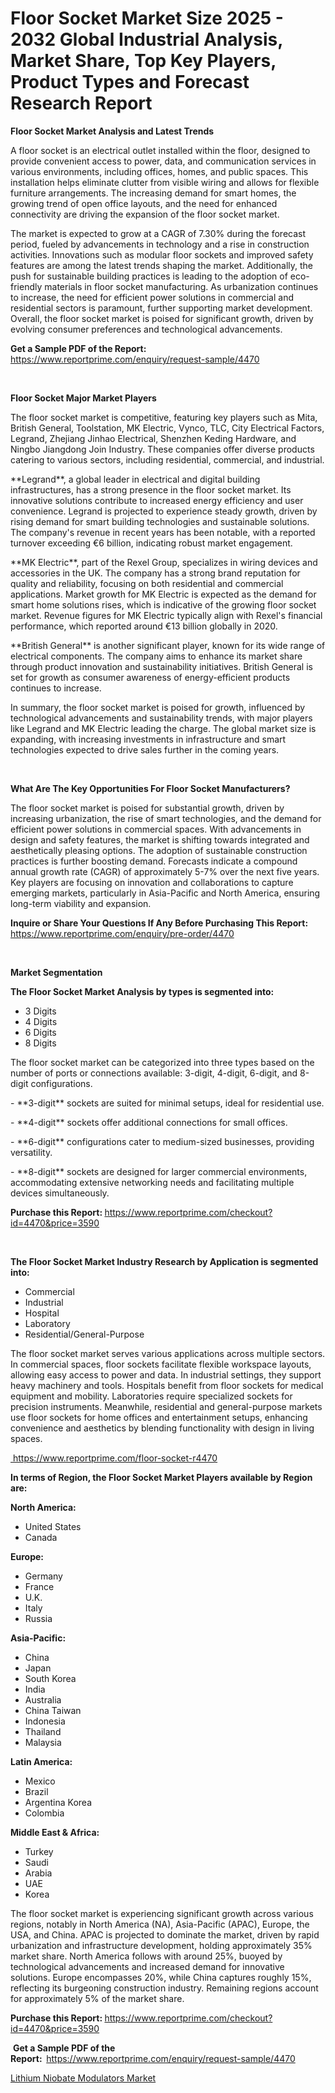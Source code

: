 <p><h1>Floor Socket Market Size 2025 - 2032 Global Industrial Analysis, Market Share, Top Key Players, Product Types and Forecast Research Report</h1></p><p><strong>Floor Socket Market Analysis and Latest Trends</strong></p>
<p><p>A floor socket is an electrical outlet installed within the floor, designed to provide convenient access to power, data, and communication services in various environments, including offices, homes, and public spaces. This installation helps eliminate clutter from visible wiring and allows for flexible furniture arrangements. The increasing demand for smart homes, the growing trend of open office layouts, and the need for enhanced connectivity are driving the expansion of the floor socket market.</p><p>The market is expected to grow at a CAGR of 7.30% during the forecast period, fueled by advancements in technology and a rise in construction activities. Innovations such as modular floor sockets and improved safety features are among the latest trends shaping the market. Additionally, the push for sustainable building practices is leading to the adoption of eco-friendly materials in floor socket manufacturing. As urbanization continues to increase, the need for efficient power solutions in commercial and residential sectors is paramount, further supporting market development. Overall, the floor socket market is poised for significant growth, driven by evolving consumer preferences and technological advancements.</p></p>
<p><strong>Get a Sample PDF of the Report:&nbsp;</strong> <a href="https://www.reportprime.com/enquiry/request-sample/4470?utm_campaign=3175&utm_medium=2&utm_source=Github&utm_content=ia&utm_term=19032025&utm_id=floor-socket">https://www.reportprime.com/enquiry/request-sample/4470</a></p>
<p>&nbsp;</p>
<p><strong>Floor Socket Major Market Players</strong></p>
<p><p>The floor socket market is competitive, featuring key players such as Mita, British General, Toolstation, MK Electric, Vynco, TLC, City Electrical Factors, Legrand, Zhejiang Jinhao Electrical, Shenzhen Keding Hardware, and Ningbo Jiangdong Join Industry. These companies offer diverse products catering to various sectors, including residential, commercial, and industrial.</p><p>**Legrand**, a global leader in electrical and digital building infrastructures, has a strong presence in the floor socket market. Its innovative solutions contribute to increased energy efficiency and user convenience. Legrand is projected to experience steady growth, driven by rising demand for smart building technologies and sustainable solutions. The company's revenue in recent years has been notable, with a reported turnover exceeding €6 billion, indicating robust market engagement.</p><p>**MK Electric**, part of the Rexel Group, specializes in wiring devices and accessories in the UK. The company has a strong brand reputation for quality and reliability, focusing on both residential and commercial applications. Market growth for MK Electric is expected as the demand for smart home solutions rises, which is indicative of the growing floor socket market. Revenue figures for MK Electric typically align with Rexel's financial performance, which reported around €13 billion globally in 2020.</p><p>**British General** is another significant player, known for its wide range of electrical components. The company aims to enhance its market share through product innovation and sustainability initiatives. British General is set for growth as consumer awareness of energy-efficient products continues to increase.</p><p>In summary, the floor socket market is poised for growth, influenced by technological advancements and sustainability trends, with major players like Legrand and MK Electric leading the charge. The global market size is expanding, with increasing investments in infrastructure and smart technologies expected to drive sales further in the coming years.</p></p>
<p>&nbsp;</p>
<p><strong>What Are The Key Opportunities For Floor Socket Manufacturers?</strong></p>
<p><p>The floor socket market is poised for substantial growth, driven by increasing urbanization, the rise of smart technologies, and the demand for efficient power solutions in commercial spaces. With advancements in design and safety features, the market is shifting towards integrated and aesthetically pleasing options. The adoption of sustainable construction practices is further boosting demand. Forecasts indicate a compound annual growth rate (CAGR) of approximately 5-7% over the next five years. Key players are focusing on innovation and collaborations to capture emerging markets, particularly in Asia-Pacific and North America, ensuring long-term viability and expansion.</p></p>
<p><strong>Inquire or Share Your Questions If Any Before Purchasing This Report:</strong> <a href="https://www.reportprime.com/enquiry/pre-order/4470?utm_campaign=3175&utm_medium=2&utm_source=Github&utm_content=ia&utm_term=19032025&utm_id=floor-socket">https://www.reportprime.com/enquiry/pre-order/4470</a></p>
<p>&nbsp;</p>
<p><strong>Market Segmentation</strong></p>
<p><strong>The Floor Socket Market Analysis by types is segmented into:</strong></p>
<p><ul><li>3 Digits</li><li>4 Digits</li><li>6 Digits</li><li>8 Digits</li></ul></p>
<p><p>The floor socket market can be categorized into three types based on the number of ports or connections available: 3-digit, 4-digit, 6-digit, and 8-digit configurations. </p><p>- **3-digit** sockets are suited for minimal setups, ideal for residential use.  </p><p>- **4-digit** sockets offer additional connections for small offices.  </p><p>- **6-digit** configurations cater to medium-sized businesses, providing versatility.  </p><p>- **8-digit** sockets are designed for larger commercial environments, accommodating extensive networking needs and facilitating multiple devices simultaneously.</p></p>
<p><strong>Purchase this Report:&nbsp;</strong><a href="https://www.reportprime.com/checkout?id=4470&price=3590&utm_campaign=3175&utm_medium=2&utm_source=Github&utm_content=ia&utm_term=19032025&utm_id=floor-socket">https://www.reportprime.com/checkout?id=4470&price=3590</a></p>
<p>&nbsp;</p>
<p><strong>The Floor Socket Market Industry Research by Application is segmented into:</strong></p>
<p><ul><li>Commercial</li><li>Industrial</li><li>Hospital</li><li>Laboratory</li><li>Residential/General-Purpose</li></ul></p>
<p><p>The floor socket market serves various applications across multiple sectors. In commercial spaces, floor sockets facilitate flexible workspace layouts, allowing easy access to power and data. In industrial settings, they support heavy machinery and tools. Hospitals benefit from floor sockets for medical equipment and mobility. Laboratories require specialized sockets for precision instruments. Meanwhile, residential and general-purpose markets use floor sockets for home offices and entertainment setups, enhancing convenience and aesthetics by blending functionality with design in living spaces.</p></p>
<p><a href="https://www.reportprime.com/floor-socket-r4470?utm_campaign=3175&utm_medium=2&utm_source=Github&utm_content=ia&utm_term=19032025&utm_id=floor-socket">&nbsp;https://www.reportprime.com/floor-socket-r4470</a></p>
<p><strong>In terms of Region, the Floor Socket Market Players available by Region are:</strong></p>
<p>
    <p> <strong> North America: </strong>
        <ul>
            <li>United States</li>
            <li>Canada</li>
        </ul>
        </p> 
    <p> <strong> Europe: </strong>
        <ul>
            <li>Germany</li>
            <li>France</li>
            <li>U.K.</li>
            <li>Italy</li>
            <li>Russia</li>
        </ul>
        </p> 
    <p> <strong> Asia-Pacific: </strong>
        <ul>
            <li>China</li>
            <li>Japan</li>
            <li>South Korea</li>
            <li>India</li>
            <li>Australia</li>
            <li>China Taiwan</li>
            <li>Indonesia</li>
            <li>Thailand</li>
            <li>Malaysia</li>
        </ul>
        </p> 
    <p> <strong> Latin America: </strong>
        <ul>
            <li>Mexico</li>
            <li>Brazil</li>
            <li>Argentina Korea</li>
            <li>Colombia</li>
        </ul>
        </p> 
    <p> <strong> Middle East & Africa: </strong>
        <ul>
            <li>Turkey</li>
            <li>Saudi</li>
            <li>Arabia</li>
            <li>UAE</li>
            <li>Korea</li>
        </ul>
    </p>
    </p>
<p><p>The floor socket market is experiencing significant growth across various regions, notably in North America (NA), Asia-Pacific (APAC), Europe, the USA, and China. APAC is projected to dominate the market, driven by rapid urbanization and infrastructure development, holding approximately 35% market share. North America follows with around 25%, buoyed by technological advancements and increased demand for innovative solutions. Europe encompasses 20%, while China captures roughly 15%, reflecting its burgeoning construction industry. Remaining regions account for approximately 5% of the market share.</p></p>
<p><strong>Purchase this Report: </strong><a href="https://www.reportprime.com/checkout?id=4470&price=3590&utm_campaign=3175&utm_medium=2&utm_source=Github&utm_content=ia&utm_term=19032025&utm_id=floor-socket">https://www.reportprime.com/checkout?id=4470&price=3590</a></p>
<p>&nbsp;<strong>Get a Sample PDF of the Report:&nbsp;&nbsp;</strong><a href="https://www.reportprime.com/enquiry/request-sample/4470?utm_campaign=3175&utm_medium=2&utm_source=Github&utm_content=ia&utm_term=19032025&utm_id=floor-socket">https://www.reportprime.com/enquiry/request-sample/4470</a></p>
<p><strong></strong></p>
<p><p><a href="https://github.com/lalolatiot/Market-Research-Report-List-1/blob/main/lithium-niobate-modulators-market.md?utm_campaign=3175&utm_medium=2&utm_source=Github&utm_content=ia&utm_term=19032025&utm_id=floor-socket">Lithium Niobate Modulators Market</a></p></p>